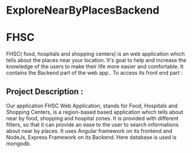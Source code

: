 # ExploreNearByPlacesBackend

# FHSC


FHSC( food, hospitals and shopping centers) is an web application which tells about the places near your location. It's goal to help and increase the knowledge of the users to make their life more easier and comfortable.
It contains the Backend part of the web app..
To access its front end  part : 

## Project Description : 

Our application FHSC Web Application, stands for Food, Hospitals and 
Shopping Centers, is a region-based based application which tells about 
near by food, shopping and hospital zones. It is provided with different 
filters, so that it can provide an ease to the user to search informations 
about near by places. It uses Angular framework on its frontend and 
NodeJs, Express Framework on its Backend. Here database is used is mongodb.
